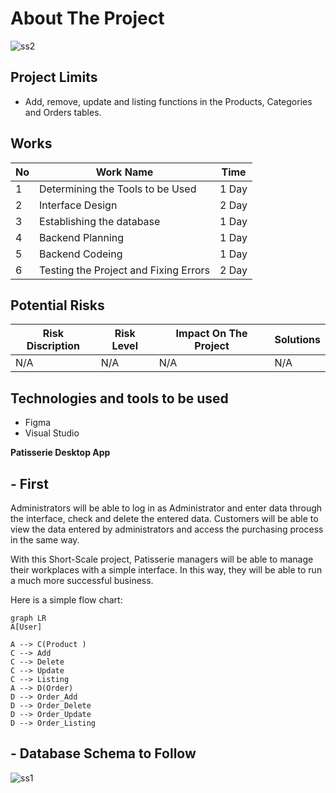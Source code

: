 # About The Project
![ss2](https://github.com/xHolland41/Pattisserie-Desktop-App/assets/81883631/627d8d49-32e7-4f7b-bfdf-512a147eea0d)

## Project Limits
- Add, remove, update and listing functions in the Products, Categories and Orders tables.

## Works
| No  | Work Name | Time |
| ------------- | ------------- | ------------- |
| 1 | Determining the Tools to be Used  | 1 Day  |
| 2 | Interface Design  | 2 Day  |
| 3 | Establishing the database  | 1 Day  |
| 4 | Backend Planning  | 1 Day  |
| 5 | Backend Codeing  | 1 Day  |
| 6 | Testing the Project and Fixing Errors  | 2 Day  |

## Potential Risks
| Risk Discription  | Risk Level | Impact On The Project | Solutions |
| ------------- | ------------- | ------------- | ------------- |
| N/A | N/A | N/A | N/A  |

## Technologies and tools to be used
* Figma
* Visual Studio

**Patisserie Desktop App**

## **- First**

Administrators will be able to log in as Administrator and enter data through the interface, check and delete the entered data.
Customers will be able to view the data entered by administrators and access the purchasing process in the same way.

With this Short-Scale project, Patisserie managers will be able to manage their workplaces with a simple interface. In this way, they will be able to run a much more successful business.

Here is a simple flow chart:

```mermaid
graph LR
A[User]

A --> C(Product )
C --> Add
C --> Delete
C --> Update
C --> Listing
A --> D(Order)
D --> Order_Add
D --> Order_Delete
D --> Order_Update
D --> Order_Listing

```
  ## **- Database Schema to Follow**      
![ss1](https://github.com/xHolland41/Pattisserie-Desktop-App/assets/81883631/9445092d-19d3-4fc1-a026-6f91438028ee)



